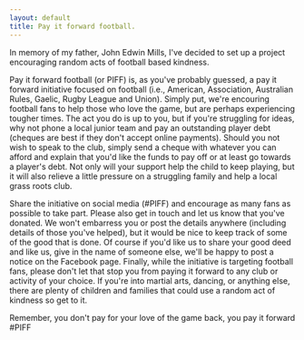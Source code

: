 ```yaml
---
layout: default
title: Pay it forward football.
---
```

<p class="intro"><span class="dropcap">I</span>n memory of my father, John Edwin Mills, I've decided to set up a project encouraging random acts of football based kindness.</p> 

Pay it forward football (or PIFF) is, as you've probably guessed, a pay it forward initiative focused on football (i.e., American, Association, Australian Rules, Gaelic, Rugby League and Union). Simply put, we're encouring football fans to help those who love the game, but are perhaps experiencing tougher times. The act you do is up to you, but if you're struggling for ideas, why not phone a local junior team and pay an outstanding player debt (cheques are best if they don't accept online payments). Should you not wish to speak to the club, simply send a cheque with whatever you can afford and explain that you'd like the funds to pay off or at least go towards a player's debt. Not only will your support help the child to keep playing, but it will also relieve a little pressure on a struggling family and help a local grass roots club. 

Share the initiative on social media (#PIFF) and encourage as many fans as possible to take part. Please also get in touch and let us know that you've donated. We won't embarress you or post the details anywhere (including details of those you've helped), but it would be nice to keep track of some of the good that is done. Of course if you'd like us to share your good deed and like us, give in the name of someone else, we'll be happy to post a notice on the Facebook page. Finally, while the initiative is targeting football fans, please don't let that stop you from paying it forward to any club or activity of your choice. If you're into martial arts, dancing, or anything else, there are plenty of children and families that could use a random act of kindness so get to it.

Remember, you don't pay for your love of the game back, you pay it forward #PIFF


